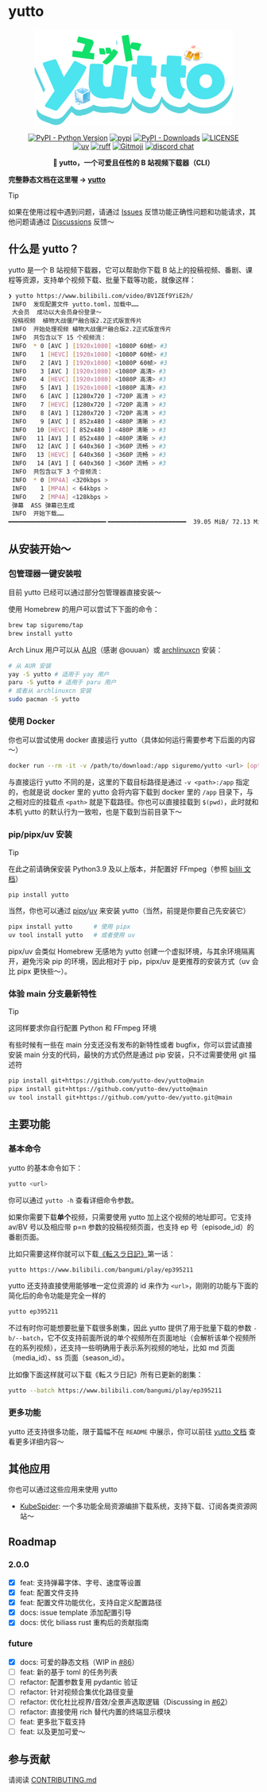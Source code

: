 # yutto

<p align="center">
   <img src="./docs/public/logo.png" width="400px">
</p>

<p align="center">
   <a href="https://python.org/" target="_blank"><img alt="PyPI - Python Version" src="https://img.shields.io/pypi/pyversions/yutto?logo=python&style=flat-square"></a>
   <a href="https://pypi.org/project/yutto/" target="_blank"><img src="https://img.shields.io/pypi/v/yutto?style=flat-square" alt="pypi"></a>
   <a href="https://pypi.org/project/yutto/" target="_blank"><img alt="PyPI - Downloads" src="https://img.shields.io/pypi/dm/yutto?style=flat-square"></a>
   <a href="LICENSE"><img alt="LICENSE" src="https://img.shields.io/github/license/yutto-dev/yutto?style=flat-square"></a>
   <br/>
   <a href="https://github.com/astral-sh/uv"><img alt="uv" src="https://img.shields.io/endpoint?url=https://raw.githubusercontent.com/astral-sh/uv/main/assets/badge/v0.json&style=flat-square"></a>
   <a href="https://github.com/astral-sh/ruff"><img alt="ruff" src="https://img.shields.io/endpoint?url=https://raw.githubusercontent.com/astral-sh/ruff/main/assets/badge/v2.json&style=flat-square"></a>
   <a href="https://gitmoji.dev"><img alt="Gitmoji" src="https://img.shields.io/badge/gitmoji-%20😜%20😍-FFDD67?style=flat-square"></a>
   <a href="https://discord.gg/5cQGyFwsqC"><img src="https://img.shields.io/badge/chat-discord-5d24a3?logo=discord&style=flat-square" alt="discord chat"></a>
</p>

<p align="center"><strong>🧊 yutto，一个可爱且任性的 B 站视频下载器（CLI）</strong></p>

**完整静态文档在这里喔 → [yutto](https://yutto.nyakku.moe/)**

> [!TIP]
>
> 如果在使用过程中遇到问题，请通过 [Issues](https://github.com/yutto-dev/yutto/issues) 反馈功能正确性问题和功能请求，其他问题请通过 [Discussions](https://github.com/yutto-dev/yutto/discussions) 反馈～

## 什么是 yutto？

yutto 是一个 B 站视频下载器，它可以帮助你下载 B 站上的投稿视频、番剧、课程等资源，支持单个视频下载、批量下载等功能，就像这样：

```bash
❯ yutto https://www.bilibili.com/video/BV1ZEf9YiE2h/
 INFO  发现配置文件 yutto.toml，加载中……
 大会员  成功以大会员身份登录～
 投稿视频  植物大战僵尸融合版2.2正式版宣传片
 INFO  开始处理视频 植物大战僵尸融合版2.2正式版宣传片
 INFO  共包含以下 15 个视频流：
 INFO  * 0 [AVC ] [1920x1080] <1080P 60帧> #3
 INFO    1 [HEVC] [1920x1080] <1080P 60帧> #3
 INFO    2 [AV1 ] [1920x1080] <1080P 60帧> #3
 INFO    3 [AVC ] [1920x1080] <1080P 高清> #3
 INFO    4 [HEVC] [1920x1080] <1080P 高清> #3
 INFO    5 [AV1 ] [1920x1080] <1080P 高清> #3
 INFO    6 [AVC ] [1280x720 ] <720P 高清 > #3
 INFO    7 [HEVC] [1280x720 ] <720P 高清 > #3
 INFO    8 [AV1 ] [1280x720 ] <720P 高清 > #3
 INFO    9 [AVC ] [ 852x480 ] <480P 清晰 > #3
 INFO   10 [HEVC] [ 852x480 ] <480P 清晰 > #3
 INFO   11 [AV1 ] [ 852x480 ] <480P 清晰 > #3
 INFO   12 [AVC ] [ 640x360 ] <360P 流畅 > #3
 INFO   13 [HEVC] [ 640x360 ] <360P 流畅 > #3
 INFO   14 [AV1 ] [ 640x360 ] <360P 流畅 > #3
 INFO  共包含以下 3 个音频流：
 INFO  * 0 [MP4A] <320kbps >
 INFO    1 [MP4A] < 64kbps >
 INFO    2 [MP4A] <128kbps >
 弹幕  ASS 弹幕已生成
 INFO  开始下载……
━━━━━━━━━━━━━━━━━━━━━━━━━━━╸━━━━━━━━━━━━━━━━━━━━━━  39.05 MiB/ 72.13 MiB 32.22 MiB/⚡
```

## 从安装开始～

### 包管理器一键安装啦

目前 yutto 已经可以通过部分包管理器直接安装～

使用 Homebrew 的用户可以尝试下下面的命令：

```bash
brew tap siguremo/tap
brew install yutto
```

Arch Linux 用户可以从 [AUR](https://aur.archlinux.org/packages/yutto)（感谢 @ouuan）或 [archlinuxcn](https://github.com/archlinuxcn/repo) 安装：

```bash
# 从 AUR 安装
yay -S yutto # 适用于 yay 用户
paru -S yutto # 适用于 paru 用户
# 或者从 archlinuxcn 安装
sudo pacman -S yutto
```

### 使用 Docker

你也可以尝试使用 docker 直接运行 yutto（具体如何运行需要参考下后面的内容～）

```bash
docker run --rm -it -v /path/to/download:/app siguremo/yutto <url> [options]
```

与直接运行 yutto 不同的是，这里的下载目标路径是通过 `-v <path>:/app` 指定的，也就是说 docker 里的 yutto 会将内容下载到 docker 里的 `/app` 目录下，与之相对应的挂载点 `<path>` 就是下载路径。你也可以直接挂载到 `$(pwd)`，此时就和本机 yutto 的默认行为一致啦，也是下载到当前目录下～

### pip/pipx/uv 安装

> [!TIP]
>
> 在此之前请确保安装 Python3.9 及以上版本，并配置好 FFmpeg（参照 [bilili 文档](https://bilili.nyakku.moe/guide/getting-started.html)）

```bash
pip install yutto
```

当然，你也可以通过 [pipx](https://github.com/pypa/pipx)/[uv](https://github.com/astral-sh/uv) 来安装 yutto（当然，前提是你要自己先安装它）

```bash
pipx install yutto      # 使用 pipx
uv tool install yutto   # 或者使用 uv
```

pipx/uv 会类似 Homebrew 无感地为 yutto 创建一个虚拟环境，与其余环境隔离开，避免污染 pip 的环境，因此相对于 pip，pipx/uv 是更推荐的安装方式（uv 会比 pipx 更快些～）。

### 体验 main 分支最新特性

> [!TIP]
>
> 这同样要求你自行配置 Python 和 FFmpeg 环境

有些时候有一些在 main 分支还没有发布的新特性或者 bugfix，你可以尝试直接安装 main 分支的代码，最快的方式仍然是通过 pip 安装，只不过需要使用 git 描述符

```bash
pip install git+https://github.com/yutto-dev/yutto@main                 # 通过 pip
pipx install git+https://github.com/yutto-dev/yutto@main                # 通过 pipx
uv tool install git+https://github.com/yutto-dev/yutto.git@main         # 通过 uv
```

## 主要功能

### 基本命令

yutto 的基本命令如下：

```bash
yutto <url>
```

你可以通过 `yutto -h` 查看详细命令参数。

如果你需要下载**单个**视频，只需要使用 yutto 加上这个视频的地址即可。它支持 av/BV 号以及相应带 p=n 参数的投稿视频页面，也支持 ep 号（episode_id）的番剧页面。

比如只需要这样你就可以下载[《転スラ日記》](https://www.bilibili.com/bangumi/play/ep395211)第一话：

```bash
yutto https://www.bilibili.com/bangumi/play/ep395211
```

yutto 还支持直接使用能够唯一定位资源的 id 来作为 `<url>`，刚刚的功能与下面的简化后的命令功能是完全一样的

```bash
yutto ep395211
```

不过有时你可能想要批量下载很多剧集，因此 yutto 提供了用于批量下载的参数 `-b/--batch`，它不仅支持前面所说的单个视频所在页面地址（会解析该单个视频所在的系列视频），还支持一些明确用于表示系列视频的地址，比如 md 页面（media_id）、ss 页面（season_id）。

比如像下面这样就可以下载《転スラ日記》所有已更新的剧集：

```bash
yutto --batch https://www.bilibili.com/bangumi/play/ep395211
```

### 更多功能

yutto 还支持很多功能，限于篇幅不在 `README` 中展示，你可以前往 [yutto 文档](https://yutto.nyakku.moe/) 查看更多详细内容～

## 其他应用

你也可以通过这些应用来使用 yutto

-  [KubeSpider](https://github.com/opennaslab/kubespider): 一个多功能全局资源编排下载系统，支持下载、订阅各类资源网站～

## Roadmap

### 2.0.0

-  [x] feat: 支持弹幕字体、字号、速度等设置
-  [x] feat: 配置文件支持
-  [x] feat: 配置文件功能优化，支持自定义配置路径
-  [x] docs: issue template 添加配置引导
-  [x] docs: 优化 biliass rust 重构后的贡献指南

### future

-  [x] docs: 可爱的静态文档（WIP in [#86](https://github.com/yutto-dev/yutto/pull/86)）
-  [ ] feat: 新的基于 toml 的任务列表
-  [ ] refactor: 配置参数复用 pydantic 验证
-  [ ] refactor: 针对视频合集优化路径变量
-  [ ] refactor: 优化杜比视界/音效/全景声选取逻辑（Discussing in [#62](https://github.com/yutto-dev/yutto/discussions/62)）
-  [ ] refactor: 直接使用 rich 替代内置的终端显示模块
-  [ ] feat: 更多批下载支持
-  [ ] feat: 以及更加可爱～

## 参与贡献

请阅读 [CONTRIBUTING.md](CONTRIBUTING.md)
